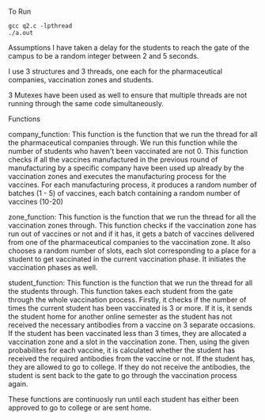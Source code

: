 To Run
```
gcc q2.c -lpthread
./a.out
```
Assumptions
I have taken a delay for the students to reach the gate of the campus to be a random integer between 2 and 5 seconds.

I use 3 structures and 3 threads, one each for the pharmaceutical companies, vaccination zones and students.

3 Mutexes have been used as well to ensure that multiple threads are not running through the same code simultaneously.

Functions

company_function: This function is the function that we run the thread for all the pharmaceutical companies through. We run this function while the number of students who haven't been vaccinated are not 0. This function checks if all the vaccines manufactured in the previous round of manufacturing by a specific company have been used up already by the vaccination zones and executes the manufacturing process for the vaccines. For each manufacturing process, it produces a random number of batches (1 - 5) of vaccines, each batch containing a random number of vaccines (10-20)

zone_function: This function is the function that we run the thread for all the vaccination zones through. This function checks if the vaccination zone has run out of vaccines or not and if it has, it gets a batch of vaccines delivered from one of the pharmaceutical companies to the vaccination zone. It also chooses a random number of slots, each slot corresponding to a place for a student to get vaccinated in the current vaccination phase. It initiates the vaccination phases as well.

student_function: This function is the function that we run the thread for all the students through. This function takes each student from the gate through the whole vaccination process. Firstly, it checks if the number of times the current student has been vaccinated is 3 or more. If it is, it sends the student home for another online semester as the student has not received the necessary antibodies from a vaccine on 3 separate occasions. If the student has been vaccinated less than 3 times, they are allocated a vaccination zone and a slot in the vaccination zone. Then, using the given probabilites for each vaccine, it is calculated whether the student has received the required antibodies from the vaccine or not. If the student has, they are allowed to go to college. If they do not receive the antibodies, the student is sent back to the gate to go through the vaccination process again.

These functions are continuosly run until each student has either been approved to go to college or are sent home.